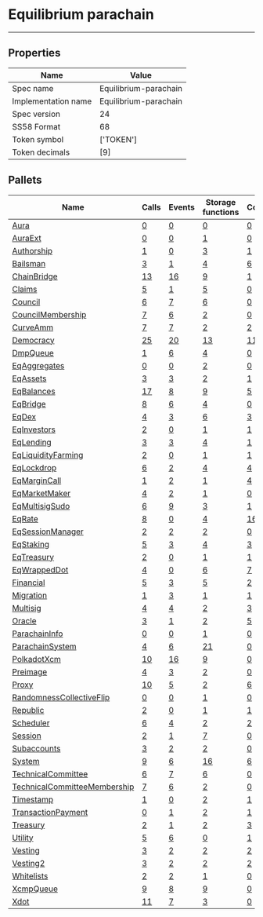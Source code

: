 # Equilibrium parachain

---------

## Properties
| Name | Value |
| -------- | -------- |
| Spec name     | Equilibrium-parachain     |
| Implementation name     | Equilibrium-parachain     |
| Spec version     | 24     |
| SS58 Format     | 68     |
| Token symbol      | ['TOKEN']     |
| Token decimals      | [9]     |

## Pallets
| Name | Calls | Events | Storage functions | Constants | Errors |
| -------- | -------- | -------- | -------- | -------- | -------- |
| [Aura](aura.md) | [0](aura.md#calls) | [0](aura.md#events) | [0](aura.md#storage-functions) | [0](aura.md#constants) | [0](aura.md#errors) |
| [AuraExt](auraext.md) | [0](auraext.md#calls) | [0](auraext.md#events) | [1](auraext.md#storage-functions) | [0](auraext.md#constants) | [0](auraext.md#errors) |
| [Authorship](authorship.md) | [1](authorship.md#calls) | [0](authorship.md#events) | [3](authorship.md#storage-functions) | [1](authorship.md#constants) | [7](authorship.md#errors) |
| [Bailsman](bailsman.md) | [3](bailsman.md#calls) | [1](bailsman.md#events) | [4](bailsman.md#storage-functions) | [6](bailsman.md#constants) | [12](bailsman.md#errors) |
| [ChainBridge](chainbridge.md) | [13](chainbridge.md#calls) | [16](chainbridge.md#events) | [9](chainbridge.md#storage-functions) | [1](chainbridge.md#constants) | [19](chainbridge.md#errors) |
| [Claims](claims.md) | [5](claims.md#calls) | [1](claims.md#events) | [5](claims.md#storage-functions) | [0](claims.md#constants) | [8](claims.md#errors) |
| [Council](council.md) | [6](council.md#calls) | [7](council.md#events) | [6](council.md#storage-functions) | [0](council.md#constants) | [10](council.md#errors) |
| [CouncilMembership](councilmembership.md) | [7](councilmembership.md#calls) | [6](councilmembership.md#events) | [2](councilmembership.md#storage-functions) | [0](councilmembership.md#constants) | [3](councilmembership.md#errors) |
| [CurveAmm](curveamm.md) | [7](curveamm.md#calls) | [7](curveamm.md#events) | [2](curveamm.md#storage-functions) | [2](curveamm.md#constants) | [11](curveamm.md#errors) |
| [Democracy](democracy.md) | [25](democracy.md#calls) | [20](democracy.md#events) | [13](democracy.md#storage-functions) | [11](democracy.md#constants) | [29](democracy.md#errors) |
| [DmpQueue](dmpqueue.md) | [1](dmpqueue.md#calls) | [6](dmpqueue.md#events) | [4](dmpqueue.md#storage-functions) | [0](dmpqueue.md#constants) | [2](dmpqueue.md#errors) |
| [EqAggregates](eqaggregates.md) | [0](eqaggregates.md#calls) | [0](eqaggregates.md#events) | [2](eqaggregates.md#storage-functions) | [0](eqaggregates.md#constants) | [0](eqaggregates.md#errors) |
| [EqAssets](eqassets.md) | [3](eqassets.md#calls) | [3](eqassets.md#events) | [2](eqassets.md#storage-functions) | [1](eqassets.md#constants) | [11](eqassets.md#errors) |
| [EqBalances](eqbalances.md) | [17](eqbalances.md#calls) | [8](eqbalances.md#events) | [9](eqbalances.md#storage-functions) | [5](eqbalances.md#constants) | [21](eqbalances.md#errors) |
| [EqBridge](eqbridge.md) | [8](eqbridge.md#calls) | [6](eqbridge.md#events) | [4](eqbridge.md#storage-functions) | [0](eqbridge.md#constants) | [9](eqbridge.md#errors) |
| [EqDex](eqdex.md) | [4](eqdex.md#calls) | [3](eqdex.md#events) | [6](eqdex.md#storage-functions) | [3](eqdex.md#constants) | [13](eqdex.md#errors) |
| [EqInvestors](eqinvestors.md) | [2](eqinvestors.md#calls) | [0](eqinvestors.md#events) | [1](eqinvestors.md#storage-functions) | [1](eqinvestors.md#constants) | [2](eqinvestors.md#errors) |
| [EqLending](eqlending.md) | [3](eqlending.md#calls) | [3](eqlending.md#events) | [4](eqlending.md#storage-functions) | [1](eqlending.md#constants) | [8](eqlending.md#errors) |
| [EqLiquidityFarming](eqliquidityfarming.md) | [2](eqliquidityfarming.md#calls) | [0](eqliquidityfarming.md#events) | [1](eqliquidityfarming.md#storage-functions) | [1](eqliquidityfarming.md#constants) | [2](eqliquidityfarming.md#errors) |
| [EqLockdrop](eqlockdrop.md) | [6](eqlockdrop.md#calls) | [2](eqlockdrop.md#events) | [4](eqlockdrop.md#storage-functions) | [4](eqlockdrop.md#constants) | [5](eqlockdrop.md#errors) |
| [EqMarginCall](eqmargincall.md) | [1](eqmargincall.md#calls) | [2](eqmargincall.md#events) | [1](eqmargincall.md#storage-functions) | [4](eqmargincall.md#constants) | [1](eqmargincall.md#errors) |
| [EqMarketMaker](eqmarketmaker.md) | [4](eqmarketmaker.md#calls) | [2](eqmarketmaker.md#events) | [1](eqmarketmaker.md#storage-functions) | [0](eqmarketmaker.md#constants) | [1](eqmarketmaker.md#errors) |
| [EqMultisigSudo](eqmultisigsudo.md) | [6](eqmultisigsudo.md#calls) | [9](eqmultisigsudo.md#events) | [3](eqmultisigsudo.md#storage-functions) | [1](eqmultisigsudo.md#constants) | [8](eqmultisigsudo.md#errors) |
| [EqRate](eqrate.md) | [8](eqrate.md#calls) | [0](eqrate.md#events) | [4](eqrate.md#storage-functions) | [16](eqrate.md#constants) | [11](eqrate.md#errors) |
| [EqSessionManager](eqsessionmanager.md) | [2](eqsessionmanager.md#calls) | [2](eqsessionmanager.md#events) | [2](eqsessionmanager.md#storage-functions) | [0](eqsessionmanager.md#constants) | [3](eqsessionmanager.md#errors) |
| [EqStaking](eqstaking.md) | [5](eqstaking.md#calls) | [3](eqstaking.md#events) | [4](eqstaking.md#storage-functions) | [3](eqstaking.md#constants) | [6](eqstaking.md#errors) |
| [EqTreasury](eqtreasury.md) | [2](eqtreasury.md#calls) | [0](eqtreasury.md#events) | [1](eqtreasury.md#storage-functions) | [1](eqtreasury.md#constants) | [2](eqtreasury.md#errors) |
| [EqWrappedDot](eqwrappeddot.md) | [4](eqwrappeddot.md#calls) | [0](eqwrappeddot.md#events) | [6](eqwrappeddot.md#storage-functions) | [7](eqwrappeddot.md#constants) | [9](eqwrappeddot.md#errors) |
| [Financial](financial.md) | [5](financial.md#calls) | [3](financial.md#events) | [5](financial.md#storage-functions) | [2](financial.md#constants) | [11](financial.md#errors) |
| [Migration](migration.md) | [1](migration.md#calls) | [3](migration.md#events) | [1](migration.md#storage-functions) | [1](migration.md#constants) | [1](migration.md#errors) |
| [Multisig](multisig.md) | [4](multisig.md#calls) | [4](multisig.md#events) | [2](multisig.md#storage-functions) | [3](multisig.md#constants) | [14](multisig.md#errors) |
| [Oracle](oracle.md) | [3](oracle.md#calls) | [1](oracle.md#events) | [2](oracle.md#storage-functions) | [5](oracle.md#constants) | [10](oracle.md#errors) |
| [ParachainInfo](parachaininfo.md) | [0](parachaininfo.md#calls) | [0](parachaininfo.md#events) | [1](parachaininfo.md#storage-functions) | [0](parachaininfo.md#constants) | [0](parachaininfo.md#errors) |
| [ParachainSystem](parachainsystem.md) | [4](parachainsystem.md#calls) | [6](parachainsystem.md#events) | [21](parachainsystem.md#storage-functions) | [0](parachainsystem.md#constants) | [8](parachainsystem.md#errors) |
| [PolkadotXcm](polkadotxcm.md) | [10](polkadotxcm.md#calls) | [16](polkadotxcm.md#events) | [9](polkadotxcm.md#storage-functions) | [0](polkadotxcm.md#constants) | [13](polkadotxcm.md#errors) |
| [Preimage](preimage.md) | [4](preimage.md#calls) | [3](preimage.md#events) | [2](preimage.md#storage-functions) | [0](preimage.md#constants) | [6](preimage.md#errors) |
| [Proxy](proxy.md) | [10](proxy.md#calls) | [5](proxy.md#events) | [2](proxy.md#storage-functions) | [6](proxy.md#constants) | [8](proxy.md#errors) |
| [RandomnessCollectiveFlip](randomnesscollectiveflip.md) | [0](randomnesscollectiveflip.md#calls) | [0](randomnesscollectiveflip.md#events) | [1](randomnesscollectiveflip.md#storage-functions) | [0](randomnesscollectiveflip.md#constants) | [0](randomnesscollectiveflip.md#errors) |
| [Republic](republic.md) | [2](republic.md#calls) | [0](republic.md#events) | [1](republic.md#storage-functions) | [1](republic.md#constants) | [2](republic.md#errors) |
| [Scheduler](scheduler.md) | [6](scheduler.md#calls) | [4](scheduler.md#events) | [2](scheduler.md#storage-functions) | [2](scheduler.md#constants) | [4](scheduler.md#errors) |
| [Session](session.md) | [2](session.md#calls) | [1](session.md#events) | [7](session.md#storage-functions) | [0](session.md#constants) | [5](session.md#errors) |
| [Subaccounts](subaccounts.md) | [3](subaccounts.md#calls) | [2](subaccounts.md#events) | [2](subaccounts.md#storage-functions) | [0](subaccounts.md#constants) | [7](subaccounts.md#errors) |
| [System](system.md) | [9](system.md#calls) | [6](system.md#events) | [16](system.md#storage-functions) | [6](system.md#constants) | [6](system.md#errors) |
| [TechnicalCommittee](technicalcommittee.md) | [6](technicalcommittee.md#calls) | [7](technicalcommittee.md#events) | [6](technicalcommittee.md#storage-functions) | [0](technicalcommittee.md#constants) | [10](technicalcommittee.md#errors) |
| [TechnicalCommitteeMembership](technicalcommitteemembership.md) | [7](technicalcommitteemembership.md#calls) | [6](technicalcommitteemembership.md#events) | [2](technicalcommitteemembership.md#storage-functions) | [0](technicalcommitteemembership.md#constants) | [3](technicalcommitteemembership.md#errors) |
| [Timestamp](timestamp.md) | [1](timestamp.md#calls) | [0](timestamp.md#events) | [2](timestamp.md#storage-functions) | [1](timestamp.md#constants) | [0](timestamp.md#errors) |
| [TransactionPayment](transactionpayment.md) | [0](transactionpayment.md#calls) | [1](transactionpayment.md#events) | [2](transactionpayment.md#storage-functions) | [1](transactionpayment.md#constants) | [0](transactionpayment.md#errors) |
| [Treasury](treasury.md) | [2](treasury.md#calls) | [1](treasury.md#events) | [2](treasury.md#storage-functions) | [3](treasury.md#constants) | [5](treasury.md#errors) |
| [Utility](utility.md) | [5](utility.md#calls) | [6](utility.md#events) | [0](utility.md#storage-functions) | [1](utility.md#constants) | [1](utility.md#errors) |
| [Vesting](vesting.md) | [3](vesting.md#calls) | [2](vesting.md#events) | [2](vesting.md#storage-functions) | [2](vesting.md#constants) | [5](vesting.md#errors) |
| [Vesting2](vesting2.md) | [3](vesting2.md#calls) | [2](vesting2.md#events) | [2](vesting2.md#storage-functions) | [2](vesting2.md#constants) | [5](vesting2.md#errors) |
| [Whitelists](whitelists.md) | [2](whitelists.md#calls) | [2](whitelists.md#events) | [1](whitelists.md#storage-functions) | [0](whitelists.md#constants) | [2](whitelists.md#errors) |
| [XcmpQueue](xcmpqueue.md) | [9](xcmpqueue.md#calls) | [8](xcmpqueue.md#events) | [9](xcmpqueue.md#storage-functions) | [0](xcmpqueue.md#constants) | [5](xcmpqueue.md#errors) |
| [Xdot](xdot.md) | [11](xdot.md#calls) | [7](xdot.md#events) | [3](xdot.md#storage-functions) | [0](xdot.md#constants) | [33](xdot.md#errors) |